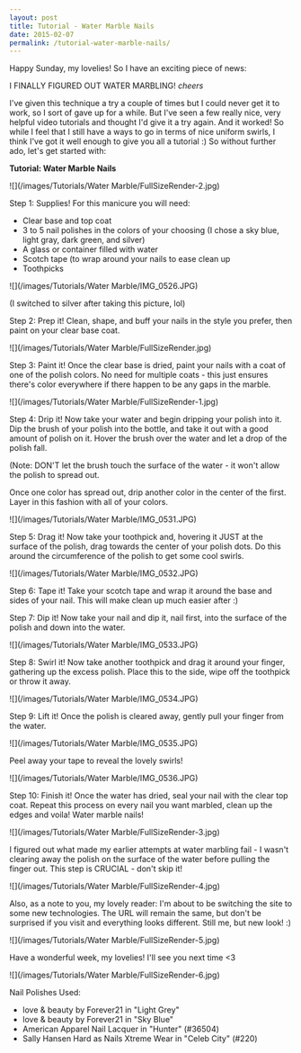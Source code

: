 ```yaml
---
layout: post
title: Tutorial - Water Marble Nails
date: 2015-02-07
permalink: /tutorial-water-marble-nails/
---
```


Happy Sunday, my lovelies! So I have an exciting piece of news:

I FINALLY FIGURED OUT WATER MARBLING! *cheers*

I've given this technique a try a couple of times but I could never get it to work, so I sort of gave up for a while. But I've seen a few really nice, very helpful video tutorials and thought I'd give it a try again. And it worked! So while I feel that I still have a ways to go in terms of nice uniform swirls, I think I've got it well enough to give you all a tutorial :) So without further ado, let's get started with:

**Tutorial: Water Marble Nails**

![](/images/Tutorials/Water Marble/FullSizeRender-2.jpg)

Step 1: Supplies! For this manicure you will need:

- Clear base and top coat
- 3 to 5 nail polishes in the colors of your choosing (I chose a sky blue, light gray, dark green, and silver)
- A glass or container filled with water
- Scotch tape (to wrap around your nails to ease clean up
- Toothpicks

![](/images/Tutorials/Water Marble/IMG_0526.JPG)

(I switched to silver after taking this picture, lol)

Step 2: Prep it! Clean, shape, and buff your nails in the style you prefer, then paint on your clear base coat.

![](/images/Tutorials/Water Marble/FullSizeRender.jpg)

Step 3: Paint it! Once the clear base is dried, paint your nails with a coat of one of the polish colors. No need for multiple coats - this just ensures there's color everywhere if there happen to be any gaps in the marble.

![](/images/Tutorials/Water Marble/FullSizeRender-1.jpg)

Step 4: Drip it! Now take your water and begin dripping your polish into it. Dip the brush of your polish into the bottle, and take it out with a good amount of polish on it. Hover the brush over the water and let a drop of the polish fall.

(Note: DON'T let the brush touch the surface of the water - it won't allow the polish to spread out.

Once one color has spread out, drip another color in the center of the first. Layer in this fashion with all of your colors.

![](/images/Tutorials/Water Marble/IMG_0531.JPG)

Step 5: Drag it! Now take your toothpick and, hovering it JUST at the surface of the polish, drag towards the center of your polish dots. Do this around the circumference of the polish to get some cool swirls.

![](/images/Tutorials/Water Marble/IMG_0532.JPG)

Step 6: Tape it! Take your scotch tape and wrap it around the base and sides of your nail. This will make clean up much easier after :)

Step 7: Dip it! Now take your nail and dip it, nail first, into the surface of the polish and down into the water.

![](/images/Tutorials/Water Marble/IMG_0533.JPG)

Step 8: Swirl it! Now take another toothpick and drag it around your finger, gathering up the excess polish. Place this to the side, wipe off the toothpick or throw it away.

![](/images/Tutorials/Water Marble/IMG_0534.JPG)

Step 9: Lift it! Once the polish is cleared away, gently pull your finger from the water.

![](/images/Tutorials/Water Marble/IMG_0535.JPG)

Peel away your tape to reveal the lovely swirls!

![](/images/Tutorials/Water Marble/IMG_0536.JPG)

Step 10: Finish it! Once the water has dried, seal your nail with the clear top coat. Repeat this process on every nail you want marbled, clean up the edges and voila! Water marble nails!

![](/images/Tutorials/Water Marble/FullSizeRender-3.jpg)

I figured out what made my earlier attempts at water marbling fail - I wasn't clearing away the polish on the surface of the water before pulling the finger out. This step is CRUCIAL - don't skip it!

![](/images/Tutorials/Water Marble/FullSizeRender-4.jpg)

Also, as a note to you, my lovely reader: I'm about to be switching the site to some new technologies. The URL will remain the same, but don't be surprised if you visit and everything looks different. Still me, but new look! :)

![](/images/Tutorials/Water Marble/FullSizeRender-5.jpg)

Have a wonderful week, my lovelies! I'll see you next time <3

![](/images/Tutorials/Water Marble/FullSizeRender-6.jpg)

Nail Polishes Used:

- love & beauty by Forever21 in "Light Grey"
- love & beauty by Forever21 in "Sky Blue"
- American Apparel Nail Lacquer in "Hunter" (#36504)
- Sally Hansen Hard as Nails Xtreme Wear in "Celeb City" (#220)